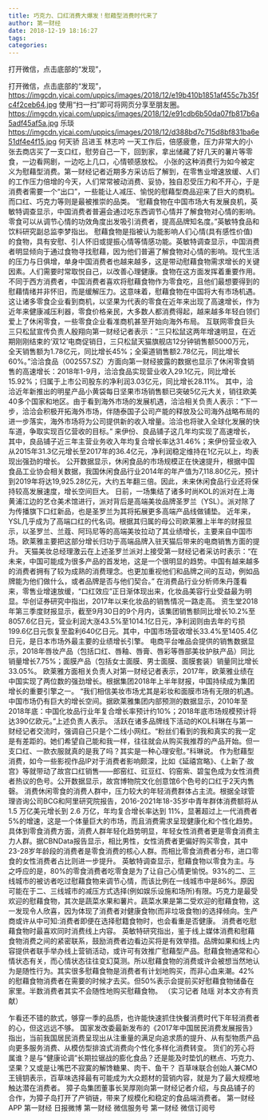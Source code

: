 ```yaml
---
title: 巧克力、口红消费大爆发！慰藉型消费时代来了
author: 第一财经
date: 2018-12-19 18:16:27
tags: 
categories: 
---
```

打开微信，点击底部的“发现”，
<!-- more -->
打开微信，点击底部的“发现”，
https://imgcdn.yicai.com/uppics/images/2018/12/e19b410b1851af455c7b35fc4f2ceb64.jpg
使用“扫一扫”即可将网页分享至朋友圈。
https://imgcdn.yicai.com/uppics/images/2018/12/e91cdb6b50da07fb817b6a5adf45af5a.jpg
乐琰
https://imgcdn.yicai.com/uppics/images/2018/12/d388bd7c715d8bf831ba6e51df4e4f15.jpg
何天骄
吕进玉
林志吟
一天工作后，倍感疲惫，压力非常大的小张去商店买了一支口红，慰劳自己一下，回到家，拿出储藏了好几天的薯片等零食，一边看网剧，一边吃上几口，心情顿感放松。
小张的这种消费行为如今被定义为慰藉型消费。第一财经记者近期多方采访后了解到，在零售业增速放缓、人们的工作压力倍增的今天，人们常常被动消费、妥协，独自忍受压力和不开心，于是消费者需要一个“出口”，一些能让人减压、愉悦的慰藉型商品迎来了巨大的商机。而口红、巧克力等则是最被推崇的品类。
“慰藉食物在中国市场大有发展良机，英敏特调查显示，中国消费者普遍会通过吃东西调节心情并了解食物对心情的影响。零食可以从调节心情的功效角度出发吸引消费者，提高品牌知名度。”英敏特食品和饮料研究副总监李梦指出。
慰藉食物是指被认为能影响人们心情(具有感性价值)的食物，具有安慰、引人怀旧或提振心情等情感功能。英敏特调查显示，中国消费者明显倾向于通过食物寻找慰藉，因为他们普遍了解食物对心情的影响。现代生活的压力与日俱增，单身中国消费者也越来越多，这是带动慰藉食物需求增长的关键因素。人们需要时常取悦自己，以改善心理健康。食物在这方面发挥着重要作用。不同于西方消费者，中国消费者喜欢将慰藉食物作为零食吃，且他们最想要得到的慰藉情绪并非怀旧，而是缓解压力。这意味着，慰藉食物在中国将大有市场机遇。
这让诸多零食企业看到商机，以坚果为代表的零食在近年来出现了高速增长，作为近年来健康减压利器，零食价格亲民，大多数人都消费得起，越来越多年轻白领们爱上了休闲零食，一些零食企业看准商机甚至开始向海外布局。
互联网零食巨头三只松鼠宣传负责人殷翔向第一财经记者表示：“三只松鼠这两年增速明显，在近期刚刚结束的‘双12’电商促销日，三只松鼠天猫旗舰店12分钟销售额5000万元，全天销售额为1.78亿元，同比增长45%；全渠道销售额2.78亿元，同比增长60%。”洽洽食品（002557.SZ）方面向第一财经披露的数据也显示了休闲零食销售的高速增长：2018年1-9月，洽洽食品实现营业收入29.1亿元，同比增长15.92%；归属于上市公司股东的净利润3.03亿元，同比增长28.11%。
其中，洽洽近年新推出的明星产品小黄袋每日坚果市场销售额已突破5亿元大关，销往欧美40多个国家和地区。由于看到海外市场的发展机遇，洽洽相关负责人表示：“下一步，洽洽会积极开拓海外市场，伴随泰国子公司产能的释放及公司海外战略布局的进一步落实，海外市场将为公司提供新的收入增量。洽洽也将驶入全球化发展的快车道，争取实现百亿营收的目标。”
来伊份、良品铺子这几年均实现了高速增长，其中，良品铺子近三年主营业务收入年均复合增长率达31.46%；来伊份营业收入从2015年31.3亿元增长至2017年的36.4亿元，净利润稳定维持在1亿元以上，均表现出强劲的增长。
公开数据显示，休闲食品的市场规模正在快速提升，根据中国食品工业协会相关数据，我国休闲食品行业2014年的年产值为7,118.80亿元，预计到2019年将达19,925.28亿元，大约五年翻三倍。因此，未来休闲食品行业还将保持较高发展速度，增长空间巨大。
日前，一场集结了诸多时尚KOL的派对在上海黄浦江边的艺仓美术馆进行，派对背后是高端美妆品牌圣罗兰（YSL）。派对除了为传播旗下口红新品，也是圣罗兰为其将拓展更多高端产品线做铺垫。
近年来，YSL几乎成为了高端口红的代名词。根据其归属的母公司欧莱雅上半年的财报显示，以圣罗兰、兰蔻、阿玛尼等的高端美妆拉动了其业绩增长，主要来自中国市场。欧莱雅主要把这部分增长归功于高端品牌入驻天猫后带来的电商销售方面的提升。
天猫美妆总经理激云在上述圣罗兰派对上接受第一财经记者采访时表示：“在未来，中国可能成为很多产品的首发地，这是一个很明显的趋势。中国有越来越多的消费者拥有了较为成熟的消费理念。也更加重视他们和品牌之间的互动，例如品牌能为他们做什么，或者品牌是否与他们契合。”
在消费品行业分析师朱丹蓬看来，零售业增速放缓，“口红效应”正日渐体现出来，化妆品美容行业受益最为明显。华创证券研究中指出，2017年以来化妆品的销售情况一路走高。
资生堂2018年第三季度财报显示，截至9月30日的9个月内，该集团销售额同比增长10.2%至8057.6亿日元，营业利润大涨43.5%至1014.1亿日元，净利润则由去年的亏损199.6亿日元恢复至盈利640亿日元。其中，中国市场营收增长33.4%至1405.4亿日元，是日本市场外最主要的业绩增长引擎。
电商平台唯品会提供的销售数据显示，2018年唇妆产品（包括口红、唇釉、唇膏、唇彩等唇部美妆护肤产品）同比销量增长7.75%；面膜产品（包括女士面膜、男士面膜、面膜套装）销量同比增长33.05%。
欧莱雅方面相关负责人对第一财经记者表示，2017年，欧莱雅业绩在中国实现了两位数的强劲增长。根据集团2018年上半年财报，中国持续成为集团增长的重要引擎之一。
“我们相信美妆市场尤其是彩妆和面膜市场有无限的机遇。中国市场仍有巨大的增长空间。据欧莱雅集团内部预测的数据显示，2010年至2018年底：中国化妆品行业年复合增长率预计约10%；2018年底市场规模预计将达390亿欧元。”上述负责人表示。
活跃在诸多品牌线下活动的KOL科琳在与第一财经记者交流时，强调自己只是个二线小网红。“粉丝们看到的我和真实的我一定是有差距的。她们希望自己能和我一样，往往就会从购买我推荐的产品开始。但一支口红、一款衣服就真的是我了吗？其实是一种心理安慰。”科琳说。
作为慰藉型消费，如今一些影视作品IP对于消费者影响颇深，比如《延禧宫略》、《上新了·故宫》等就带动了故宫口红销售——郎窑红、豇豆红、钧窑紫、碧玺色成为女性消费者热议的色号。公开数据显示，故宫博物院文化创意馆6个色号的口红于2天内售磬。
消费休闲零食的消费人群中，压力较大的年轻消费群体占主流。根据全球管理咨询公司BCG和阿里研究院报告，2016-2021年18-35岁中青年群体消费额将从1.5 万亿美元增长到 2.6 万亿，年均复合增长率达到 11%，显著超过上一代消费者5%的增速，这是一个体量巨大的市场，而且消费需求呈现健康化和个性化趋势。
具体到零食消费方面，消费人群年轻化趋势明显，年轻女性消费者更是零食消费主力人群。据CBNData报告显示，相比男性，女性消费者更偏好购买零食，其中23-28岁年龄段的消费者是零食消费的核心人群。而相比零食消费者分布，进口零食的女性消费者占比则进一步提升。
英敏特调查显示，慰藉食物以零食为主。与之呼应的是，80%的零食消费者吃零食是为了让自己心情更愉悦。93%的二、三线城市的被访者吃过慰藉食物来调节心情，而该比例在一线城市中是86%。原因可能在于二、三线城市的减压方式选择(例如娱乐设施和场所)有限。巧克力是最受欢迎的慰藉食物，其次是蔬菜水果和薯片。蔬菜水果是第二受欢迎的慰藉食物，这一发现令人欣喜，因为体现了消费者对健康食物(而非垃圾食物)的选择倾向。生产商或许从中可知:消费者即便在选择慰籍食物时，也会看重是否健康。
消费者吃慰藉食物时最喜欢同时消费线上内容。
英敏特研究指出，鉴于线上媒体消费和慰藉食物消费之间的紧密联系，鼓励消费者边看边买将是有效举措。品牌如果和线上内容提供者联手举办线上营销活动，或许可有效推广慰藉型产品。慰藉食物通常和心情状态有关，而心情状态往往变幻莫测。所以慰藉食物的消费或许会被想当然地认为是随性行为。其实很多慰藉食物是消费者有计划地购买，而非心血来潮。42%的慰藉食物消费者在需要的时候才去买。但50%表示会提前买好慰藉食物储备在家里。半数消费者其实不会随性地购买慰藉食物。
（实习记者 陆瑶 对本文亦有贡献）
 
 
乍看还不错的款式，够穿一季的品质，也许能快速抓住快餐消费时代下年轻消费者的心，但这远远不够。
国家发改委最新发布的《2017年中国居民消费发展报告》指出，当前我国居民消费呈现出从注重量的满足向追求质的提升、从有型物质产品向更多服务消费、从模仿型排浪式消费向个性化多样化消费转变。
货们的芳心将属谁？是与“健康论调”长期拉锯战的膨化食品？还是能及时垫饥的糕点、巧克力、坚果？又或是让嘴巴不寂寞的解馋糖果、肉干、鱼干？
百草味联合创始人兼CMO王镜钥表示，百草味选择最有可能成为大众题材的营销内容，就是为了最大规模地触达潜在消费者。
獐子岛集团董事长吴厚刚向第一财经记者介绍，与良品铺子的合作，为獐子岛打开了产销链，带来了规模化和稳定的食品端消费者。
第一财经
APP
第一财经
日报微博
第一财经
微信服务号
第一财经
微信订阅号
